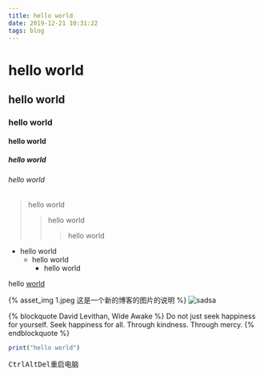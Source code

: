 ```yaml
---
title: hello world
date: 2019-12-21 10:31:22
tags: blog
---
```

# hello world
## hello world
### hello world
#### hello world
##### hello world
###### hello world

>hello world
>>hello world
>>>hello world

* hello world
    * hello world
        * hello world

hello [world](https://www.baidu.com)

{% asset_img 1.jpeg 这是一个新的博客的图片的说明 %}
![sadsa](images/1.jpeg)

{% blockquote David Levithan, Wide Awake %}
Do not just seek happiness for yourself. Seek happiness for all. Through kindness. Through mercy.
{% endblockquote %}



```javascript
print("hello world")
```

<kbd>Ctrl</kbd><kbd>Alt</kbd><kbd>Del</kbd>重启电脑
